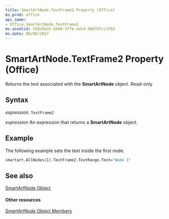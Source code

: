 ```yaml
---
title: SmartArtNode.TextFrame2 Property (Office)
ms.prod: office
api_name:
- Office.SmartArtNode.TextFrame2
ms.assetid: 550a5bd1-bb9d-3ffb-ed14-4687dfcc3f62
ms.date: 06/08/2017
---
```



# SmartArtNode.TextFrame2 Property (Office)

Returns the text associated with the  **SmartArtNode** object. Read-only


## Syntax

 _expression_. `TextFrame2`

 _expression_ An expression that returns a **SmartArtNode** object.


## Example

The following example sets the text inside the first node.


```vb
smartart.AllNodes(1).TextFrame2.TextRange.Text="Node 1"
```


## See also


[SmartArtNode Object](smartartnode-object-office.md)
#### Other resources


[SmartArtNode Object Members](smartartnode-members-office.md)

